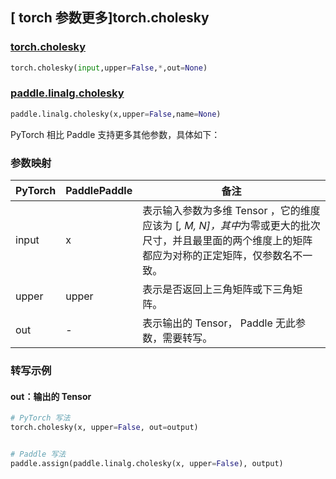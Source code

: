 ## [ torch 参数更多]torch.cholesky

### [torch.cholesky](https://pytorch.org/docs/stable/generated/torch.cholesky.html?highlight=cholesky#torch.cholesky)

```python
torch.cholesky(input,upper=False,*,out=None)
```

### [paddle.linalg.cholesky](https://www.paddlepaddle.org.cn/documentation/docs/zh/develop/api/paddle/linalg/cholesky_cn.html)

```python
paddle.linalg.cholesky(x,upper=False,name=None)
```

PyTorch 相比 Paddle 支持更多其他参数，具体如下：

### 参数映射

| PyTorch | PaddlePaddle | 备注 |
| ------- | ------- | ------- |
| input | x | 表示输入参数为多维 Tensor ，它的维度应该为 [*, M, N]，其中*为零或更大的批次尺寸，并且最里面的两个维度上的矩阵都应为对称的正定矩阵，仅参数名不一致。 |
| upper | upper | 表示是否返回上三角矩阵或下三角矩阵。 |
| out | - | 表示输出的 Tensor， Paddle 无此参数，需要转写。 |

### 转写示例

#### out：输出的 Tensor

```python
# PyTorch 写法
torch.cholesky(x, upper=False, out=output)


# Paddle 写法
paddle.assign(paddle.linalg.cholesky(x, upper=False), output)
```
